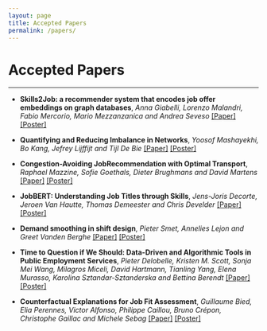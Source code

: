 ```yaml
---
layout: page
title: Accepted Papers
permalink: /papers/
---
```

# Accepted Papers
---

* __Skills2Job: a recommender system that encodes job offer embeddings on graph databases__, _Anna Giabelli, Lorenzo Malandri, Fabio Mercorio, Mario Mezzanzanica and Andrea Seveso_ [[Paper]](FEAST2021_paper_2.pdf) [[Poster]](FEAST2021_poster_2.pdf)

* __Quantifying and Reducing Imbalance in Networks__, _Yoosof Mashayekhi, Bo Kang, Jefrey Lijffijt and Tijl De Bie_ [[Paper]](FEAST2021_paper_3.pdf)  [[Poster]](FEAST2021_poster_3.pdf)

* __Congestion-Avoiding JobRecommendation with Optimal Transport__, _Raphael Mazzine, Sofie Goethals, Dieter Brughmans and David Martens_ [[Paper]](FEAST2021_paper_4.pdf)  [[Poster]](FEAST2021_poster_4.pdf)

* __JobBERT: Understanding Job Titles through Skills__, _Jens-Joris Decorte, Jeroen Van Hautte, Thomas Demeester and Chris Develder_ [[Paper]](FEAST2021_paper_6.pdf)  [[Poster]](FEAST2021_poster_6.pdf)

* __Demand smoothing in shift design__, _Pieter Smet, Annelies Lejon and Greet Vanden Berghe_ [[Paper]](FEAST2021_paper_1.pdf)  [[Poster]](FEAST2021_poster_1.pdf)

* __Time to Question if We Should: Data-Driven and Algorithmic Tools in Public Employment Services__, _Pieter Delobelle, Kristen M. Scott, Sonja Mei Wang, Milagros Miceli, David Hartmann, Tianling Yang, Elena Murasso, Karolina Sztandar-Sztanderska and Bettina Berendt_ [[Paper]](FEAST2021_paper_5.pdf)  [[Poster]](FEAST2021_poster_5.pdf)

* __Counterfactual Explanations for Job Fit Assessment__, _Guillaume Bied, Elia Perennes, Victor Alfonso, Philippe Caillou, Bruno Crépon, Christophe Gaillac and Michele Sebag_ [[Paper]](FEAST2021_paper_7.pdf)  [[Poster]](FEAST2021_poster_7.pdf)